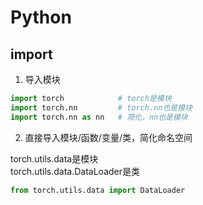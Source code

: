 # Python

## import

1. 导入模块

``` py
import torch            # torch是模块
import torch.nn         # torch.nn也是模块
import torch.nn as nn   # 简化，nn也是模块
```

2. 直接导入模块/函数/变量/类，简化命名空间

torch.utils.data是模块  
torch.utils.data.DataLoader是类

``` py
from torch.utils.data import DataLoader
```
